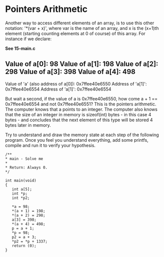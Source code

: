 # Pointers Arithmetic
Another way to access different elements of an array, is to use this other notation: '*(var + x)', where var is the name of an array, and x is the (x+1)th element (starting counting elements at 0 of course) of this array. For instance if we declare:  

**See 15-main.c**  

Value of a[0]: 98
Value of a[1]: 198
Value of a[2]: 298
Value of a[3]: 398
Value of a[4]: 498
----------------
Value of 'a' (also address of a[0]): 0x7ffee40e6550
Address of 'a[1]': 0x7ffee40e6554
Address of 'a[1]': 0x7ffee40e6554

But wait a second, if the value of a is 0x7ffee40e6550, how come a + 1 == 0x7ffee40e6554 and not 0x7ffee40e6551?
This is the pointers arithmetic. The computer knows that a points to an integer. The computer also knows that the size of an integer in memory is sizeof(int) bytes - in this case 4 bytes - and concludes that the next element of this type will be stored 4 bytes later in memory.  

Try to understand and draw the memory state at each step of the following program. Once you feel you understand everything, add some printfs, compile and run it to verify your hypothesis.
```
/**
* main - Solve me
*
* Return: Always 0.
*/

int main(void)
{
   int a[5];
   int *p;
   int *p2;

   *a = 98;
   *(a + 1) = 198;
   *(a + 2) = 298;
   a[3] = 398;
   *(a + 4) = 498;
   p = a + 1;
   *p = 98;  
   p2 = a + 3;
   *p2 = *p + 1337;
   return (0);
}
```

